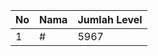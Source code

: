 | No | Nama            | Jumlah Level |
|----|-----------------|--------------|
| 1  | #    |    5967        |
